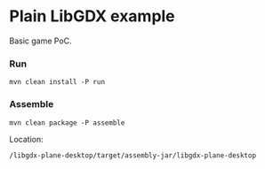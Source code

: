 # Plain LibGDX example

Basic game PoC.

### Run

```
mvn clean install -P run
```

### Assemble

```
mvn clean package -P assemble
```
Location:
```
/libgdx-plane-desktop/target/assembly-jar/libgdx-plane-desktop
```
